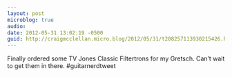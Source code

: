 ```yaml
---
layout: post
microblog: true
audio: 
date: 2012-05-31 13:02:19 -0500
guid: http://craigmcclellan.micro.blog/2012/05/31/t208257113930215426.html
---
```

Finally ordered some TV Jones Classic Filtertrons for my Gretsch. Can’t wait to get them in there. #guitarnerdtweet
